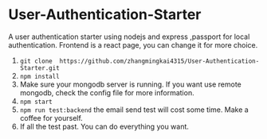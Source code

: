 # User-Authentication-Starter
A user authentication starter using nodejs and express ,passport for local authentication. Frontend is a react page, you can change it for more choice.


1. ```git clone  https://github.com/zhangmingkai4315/User-Authentication-Starter.git```
2. ```npm install ```
3. Make sure your mongodb server is running. If you want use remote mongodb, check the config file for more information.
4. ```npm start```
5. ```npm run test:backend``` the email send test will cost some time. Make a coffee for yourself.
6. If all the test past. You can do everything you want.
